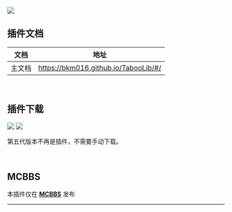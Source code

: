 ![](https://i.loli.net/2019/07/06/5d1f802426f2a12175.png)

插件文档
---
| 文档 | 地址 |
| --- | --- |
| 主文档 | https://bkm016.github.io/TabooLib/#/ |

<br>

插件下载
---
[![](https://img.shields.io/github/downloads/Bkm016/TabooLib/total.svg)](https://github.com/Bkm016/TabooLib/releases)
[![](https://jitpack.io/v/Bkm016/TabooLib.svg)](https://jitpack.io/#Bkm016/TabooLib)

第五代版本不再是插件，不需要手动下载。

<br>

MCBBS
---
本插件仅在 [**MCBBS**](http://www.mcbbs.net/thread-773065-1-1.html) 发布
<hr>
